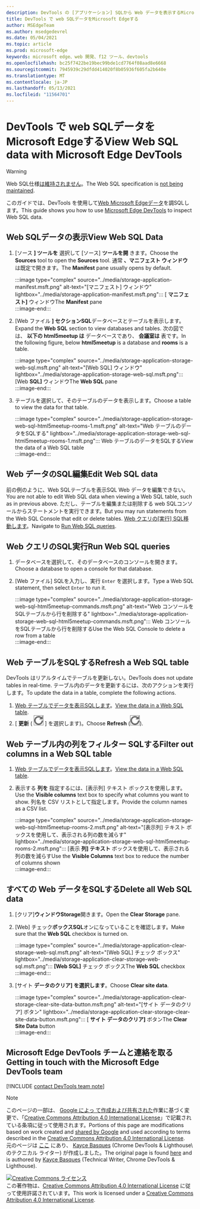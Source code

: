 ```yaml
---
description: DevTools の [アプリケーション] SQLから Web データを表示するMicrosoft Edge方法。
title: DevTools で web SQLデータをMicrosoft Edgeする
author: MSEdgeTeam
ms.author: msedgedevrel
ms.date: 05/04/2021
ms.topic: article
ms.prod: microsoft-edge
keywords: microsoft edge、web 開発、f12 ツール、devtools
ms.openlocfilehash: bc25f7422be19bec99bde1cd7764f08aad8e6668
ms.sourcegitcommit: 7945939c29dfdd414020f8b05936f605fa2b640e
ms.translationtype: MT
ms.contentlocale: ja-JP
ms.lasthandoff: 05/13/2021
ms.locfileid: "11564701"
---
```

<!-- Copyright Kayce Basques 

   Licensed under the Apache License, Version 2.0 (the "License");
   you may not use this file except in compliance with the License.
   You may obtain a copy of the License at

       https://www.apache.org/licenses/LICENSE-2.0

   Unless required by applicable law or agreed to in writing, software
   distributed under the License is distributed on an "AS IS" BASIS,
   WITHOUT WARRANTIES OR CONDITIONS OF ANY KIND, either express or implied.
   See the License for the specific language governing permissions and
   limitations under the License.  -->
# <a name="view-web-sql-data-with-microsoft-edge-devtools"></a><span data-ttu-id="52035-104">DevTools で web SQLデータをMicrosoft Edgeする</span><span class="sxs-lookup"><span data-stu-id="52035-104">View Web SQL data with Microsoft Edge DevTools</span></span>  

> [!WARNING]
> <span data-ttu-id="52035-105">Web SQL仕様[は維持されません][W3CWebSQLStatus]。</span><span class="sxs-lookup"><span data-stu-id="52035-105">The Web SQL specification is [not being maintained][W3CWebSQLStatus].</span></span>  

<span data-ttu-id="52035-106">このガイドでは、DevTools を使用して[Web Microsoft Edgeデータ][MicrosoftEdgeDevTools]を調SQLします。</span><span class="sxs-lookup"><span data-stu-id="52035-106">This guide shows you how to use [Microsoft Edge DevTools][MicrosoftEdgeDevTools] to inspect Web SQL data.</span></span>  

## <a name="view-web-sql-data"></a><span data-ttu-id="52035-107">Web SQLデータの表示</span><span class="sxs-lookup"><span data-stu-id="52035-107">View Web SQL Data</span></span>  

1.  <span data-ttu-id="52035-108">[ソース **] ツールを** 選択して [ソース] **ツールを開** きます。</span><span class="sxs-lookup"><span data-stu-id="52035-108">Choose the **Sources** tool to open the **Sources** tool.</span></span>  <span data-ttu-id="52035-109">通常 **、マニフェスト ウィンドウ** は既定で開きます。</span><span class="sxs-lookup"><span data-stu-id="52035-109">The **Manifest** pane usually opens by default.</span></span>  
    
    :::image type="complex" source="../media/storage-application-manifest.msft.png" alt-text="[マニフェスト] ウィンドウ" lightbox="../media/storage-application-manifest.msft.png":::
       <span data-ttu-id="52035-111">[ **マニフェスト]** ウィンドウ</span><span class="sxs-lookup"><span data-stu-id="52035-111">The **Manifest** pane</span></span>  
    :::image-end:::  
    
1.  <span data-ttu-id="52035-112">[Web ファイル **] セクションSQL**データベースとテーブルを表示します。</span><span class="sxs-lookup"><span data-stu-id="52035-112">Expand the **Web SQL** section to view databases and tables.</span></span>  <span data-ttu-id="52035-113">次の図では、 **以下の html5meetup は** データベースであり、 **会議室は** 表です。</span><span class="sxs-lookup"><span data-stu-id="52035-113">In the following figure, below **html5meetup** is a database and **rooms** is a table.</span></span>  
    
    :::image type="complex" source="../media/storage-application-storage-web-sql.msft.png" alt-text="[Web SQL] ウィンドウ" lightbox="../media/storage-application-storage-web-sql.msft.png":::
       <span data-ttu-id="52035-115">[Web **SQL]** ウィンドウ</span><span class="sxs-lookup"><span data-stu-id="52035-115">The **Web SQL** pane</span></span>  
    :::image-end:::  
    
1.  <span data-ttu-id="52035-116">テーブルを選択して、そのテーブルのデータを表示します。</span><span class="sxs-lookup"><span data-stu-id="52035-116">Choose a table to view the data for that table.</span></span>  
    
    :::image type="complex" source="../media/storage-application-storage-web-sql-html5meetup-rooms-1.msft.png" alt-text="Web テーブルのデータをSQLする" lightbox="../media/storage-application-storage-web-sql-html5meetup-rooms-1.msft.png":::
       <span data-ttu-id="52035-118">Web テーブルのデータをSQLする</span><span class="sxs-lookup"><span data-stu-id="52035-118">View the data of a Web SQL table</span></span>  
    :::image-end:::  
    
## <a name="edit-web-sql-data"></a><span data-ttu-id="52035-119">Web データのSQL編集</span><span class="sxs-lookup"><span data-stu-id="52035-119">Edit Web SQL data</span></span>  

<span data-ttu-id="52035-120">前の例のように、Web SQLテーブルを表示SQL Web データを編集できない。</span><span class="sxs-lookup"><span data-stu-id="52035-120">You are not able to edit Web SQL data when viewing a Web SQL table, such as in previous above.</span></span>  <span data-ttu-id="52035-121">ただし、テーブルを編集または削除する web SQLコンソールからステートメントを実行できます。</span><span class="sxs-lookup"><span data-stu-id="52035-121">But you may run statements from the Web SQL Console that edit or delete tables.</span></span>  <span data-ttu-id="52035-122">[Web クエリの[実行] SQL移動します](#run-web-sql-queries)。</span><span class="sxs-lookup"><span data-stu-id="52035-122">Navigate to [Run Web SQL queries](#run-web-sql-queries).</span></span>  

## <a name="run-web-sql-queries"></a><span data-ttu-id="52035-123">Web クエリのSQL実行</span><span class="sxs-lookup"><span data-stu-id="52035-123">Run Web SQL queries</span></span>  

1.  <span data-ttu-id="52035-124">データベースを選択して、そのデータベースのコンソールを開きます。</span><span class="sxs-lookup"><span data-stu-id="52035-124">Choose a database to open a console for that database.</span></span>  
1.  <span data-ttu-id="52035-125">[Web ファイル] SQLを入力し、実行 `Enter` を選択します。</span><span class="sxs-lookup"><span data-stu-id="52035-125">Type a Web SQL statement, then select `Enter` to run it.</span></span>  
    
    :::image type="complex" source="../media/storage-application-storage-web-sql-html5meetup-commands.msft.png" alt-text="Web コンソールをSQLテーブルから行を削除する" lightbox="../media/storage-application-storage-web-sql-html5meetup-commands.msft.png":::
       <span data-ttu-id="52035-127">Web コンソールをSQLテーブルから行を削除する</span><span class="sxs-lookup"><span data-stu-id="52035-127">Use the Web SQL Console to delete a row from a table</span></span>  
    :::image-end:::  
    
## <a name="refresh-a-web-sql-table"></a><span data-ttu-id="52035-128">Web テーブルをSQLする</span><span class="sxs-lookup"><span data-stu-id="52035-128">Refresh a Web SQL table</span></span>  

<span data-ttu-id="52035-129">DevTools はリアルタイムでテーブルを更新しない。</span><span class="sxs-lookup"><span data-stu-id="52035-129">DevTools does not update tables in real-time.</span></span>  <span data-ttu-id="52035-130">テーブル内のデータを更新するには、次のアクションを実行します。</span><span class="sxs-lookup"><span data-stu-id="52035-130">To update the data in a table, complete the following actions.</span></span>  

1.  <span data-ttu-id="52035-131">[Web テーブルでデータを表示SQLします](#view-web-sql-data)。</span><span class="sxs-lookup"><span data-stu-id="52035-131">[View the data in a Web SQL table](#view-web-sql-data).</span></span>  
1.  <span data-ttu-id="52035-132">[ **更新** \( ![ Refresh ](../media/refresh-icon.msft.png) \] を選択します)。</span><span class="sxs-lookup"><span data-stu-id="52035-132">Choose **Refresh** \(![Refresh](../media/refresh-icon.msft.png)\).</span></span>  
    
## <a name="filter-out-columns-in-a-web-sql-table"></a><span data-ttu-id="52035-133">Web テーブル内の列をフィルター SQLする</span><span class="sxs-lookup"><span data-stu-id="52035-133">Filter out columns in a Web SQL table</span></span>  

1.  <span data-ttu-id="52035-134">[Web テーブルでデータを表示SQLします](#view-web-sql-data)。</span><span class="sxs-lookup"><span data-stu-id="52035-134">[View the data in a Web SQL table](#view-web-sql-data).</span></span>  
1.  <span data-ttu-id="52035-135">表示する **列を** 指定するには、[表示列] テキスト ボックスを使用します。</span><span class="sxs-lookup"><span data-stu-id="52035-135">Use the **Visible columns** text box to specify what columns you want to show.</span></span>  <span data-ttu-id="52035-136">列名を CSV リストとして指定します。</span><span class="sxs-lookup"><span data-stu-id="52035-136">Provide the column names as a CSV list.</span></span>  
    
    :::image type="complex" source="../media/storage-application-storage-web-sql-html5meetup-rooms-2.msft.png" alt-text="[表示列] テキスト ボックスを使用して、表示される列の数を減らす" lightbox="../media/storage-application-storage-web-sql-html5meetup-rooms-2.msft.png":::
       <span data-ttu-id="52035-138">[表示 **列] テキスト** ボックスを使用して、表示される列の数を減らす</span><span class="sxs-lookup"><span data-stu-id="52035-138">Use the **Visible Columns** text box to reduce the number of columns shown</span></span>  
    :::image-end:::  
    
## <a name="delete-all-web-sql-data"></a><span data-ttu-id="52035-139">すべての Web データをSQLする</span><span class="sxs-lookup"><span data-stu-id="52035-139">Delete all Web SQL data</span></span>  

1.  <span data-ttu-id="52035-140">[クリア]**ウィンドウStorage**開きます。</span><span class="sxs-lookup"><span data-stu-id="52035-140">Open the **Clear Storage** pane.</span></span>  
1.  <span data-ttu-id="52035-141">[Web] チェック**ボックスSQL**オンになっていることを確認します。</span><span class="sxs-lookup"><span data-stu-id="52035-141">Make sure that the **Web SQL** checkbox is turned on.</span></span>  
    
    :::image type="complex" source="../media/storage-application-clear-storage-web-sql.msft.png" alt-text="[Web SQL] チェック ボックス" lightbox="../media/storage-application-clear-storage-web-sql.msft.png":::
       <span data-ttu-id="52035-143">**[Web SQL]** チェック ボックス</span><span class="sxs-lookup"><span data-stu-id="52035-143">The **Web SQL** checkbox</span></span>  
    :::image-end:::  
    
1.  <span data-ttu-id="52035-144">[サイト **データのクリア] を選択します**。</span><span class="sxs-lookup"><span data-stu-id="52035-144">Choose **Clear site data**.</span></span>  
    
    :::image type="complex" source="../media/storage-application-clear-storage-clear-site-data-button.msft.png" alt-text="[サイト データのクリア] ボタン" lightbox="../media/storage-application-clear-storage-clear-site-data-button.msft.png":::
       <span data-ttu-id="52035-146">[ **サイト データのクリア]** ボタン</span><span class="sxs-lookup"><span data-stu-id="52035-146">The **Clear Site Data** button</span></span>  
    :::image-end:::  
    
## <a name="getting-in-touch-with-the-microsoft-edge-devtools-team"></a><span data-ttu-id="52035-147">Microsoft Edge DevTools チームと連絡を取る</span><span class="sxs-lookup"><span data-stu-id="52035-147">Getting in touch with the Microsoft Edge DevTools team</span></span>  

[!INCLUDE [contact DevTools team note](../includes/contact-devtools-team-note.md)]  

<!-- links -->  

[MicrosoftEdgeDevTools]: ../../devtools-guide-chromium/index.md "Microsoft Edge (Chromium) 開発者ツール |Microsoft ドキュメント"  

[W3CWebSQLStatus]: https://w3.org/TR/webdatabase/#status-of-this-document "Web SQL データベース |W3C"  

> [!NOTE]
> <span data-ttu-id="52035-150">このページの一部は、 [Google によっ て作成および共有された][GoogleSitePolicies]作業に基づく変更で、「[Creative Commons Attribution 4.0 International License][CCA4IL]」で記載されている条項に従って使用されます。</span><span class="sxs-lookup"><span data-stu-id="52035-150">Portions of this page are modifications based on work created and [shared by Google][GoogleSitePolicies] and used according to terms described in the [Creative Commons Attribution 4.0 International License][CCA4IL].</span></span>  
> <span data-ttu-id="52035-151">元のページは [ここ](https://developers.google.com/web/tools/chrome-devtools/storage/websql) にあり、 [Kayce Basques][KayceBasques] \(Chrome DevTools \& Lighthouse\ のテクニカル ライター) が作成しました。</span><span class="sxs-lookup"><span data-stu-id="52035-151">The original page is found [here](https://developers.google.com/web/tools/chrome-devtools/storage/websql) and is authored by [Kayce Basques][KayceBasques] \(Technical Writer, Chrome DevTools \& Lighthouse\).</span></span>  

[![Creative Commons ライセンス][CCby4Image]][CCA4IL]  
<span data-ttu-id="52035-153">この著作物は、[Creative Commons Attribution 4.0 International License][CCA4IL] に従って使用許諾されています。</span><span class="sxs-lookup"><span data-stu-id="52035-153">This work is licensed under a [Creative Commons Attribution 4.0 International License][CCA4IL].</span></span>  

[CCA4IL]: https://creativecommons.org/licenses/by/4.0  
[CCby4Image]: https://i.creativecommons.org/l/by/4.0/88x31.png  
[GoogleSitePolicies]: https://developers.google.com/terms/site-policies  
[KayceBasques]: https://developers.google.com/web/resources/contributors#kayce-basques  
